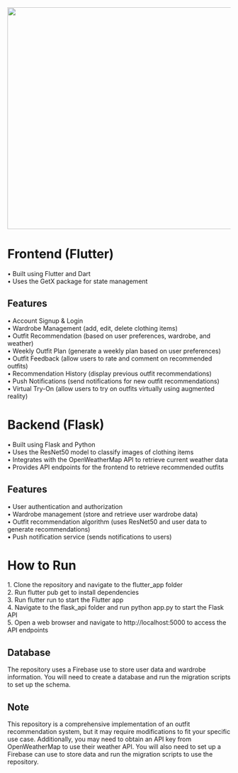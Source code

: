 

<img src="https://github.com/user-attachments/assets/e3969dbe-04cc-4be8-ba5c-e9742caf590c" width="800" height="500">
<h1>Frontend (Flutter) </h1> 
•	Built using Flutter and Dart <br>
•	Uses the GetX package for state management<br>
<h2>Features</h2>
•	Account Signup & Login <br>
•	Wardrobe Management (add, edit, delete clothing items) <br>
•	Outfit Recommendation (based on user preferences, wardrobe, and weather) <br>
•	Weekly Outfit Plan (generate a weekly plan based on user preferences) <br>
•	Outfit Feedback (allow users to rate and comment on recommended outfits) <br>
•	Recommendation History (display previous outfit recommendations) <br>
•	Push Notifications (send notifications for new outfit recommendations) <br>
•	Virtual Try-On (allow users to try on outfits virtually using augmented reality)<br>

<h1>Backend (Flask) </h1>
•	Built using Flask and Python <br>
•	Uses the ResNet50 model to classify images of clothing items <br>
•	Integrates with the OpenWeatherMap API to retrieve current weather data <br>
•	Provides API endpoints for the frontend to retrieve recommended outfits <br>
<h2>Features</h2>
•	User authentication and authorization <br>
•	Wardrobe management (store and retrieve user wardrobe data) <br>
•	Outfit recommendation algorithm (uses ResNet50 and user data to generate recommendations) <br>
•	Push notification service (sends notifications to users) <br>

<h1>How to Run</h1>
1.	Clone the repository and navigate to the flutter_app folder <br>
2.	Run flutter pub get to install dependencies <br>
3.	Run flutter run to start the Flutter app <br>
4.	Navigate to the flask_api folder and run python app.py to start the Flask API <br>
5.	Open a web browser and navigate to http://localhost:5000 to access the API endpoints <br>
<h2>Database</h2>
The repository uses a Firebase use to store user data and wardrobe information. You will need to create a database and run the migration scripts to set up the schema.
<h2>Note</h2>
This repository is a comprehensive implementation of an outfit recommendation system, but it may require modifications to fit your specific use case. Additionally, you may need to obtain an API key from OpenWeatherMap to use their weather API. You will also need to set up a Firebase can use to store data and run the migration scripts to use the repository.


